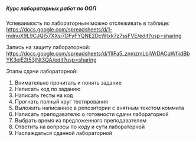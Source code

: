 ##### **Курс лабораторных работ по ООП**
Успеваимость по лабораторным можно отслеживать в таблице: https://docs.google.com/spreadsheets/d/1-mdnuX9L9CJQI57XXsi7DFyFYQNE2DcWtxk7z7ssFVE/edit?usp=sharing

Запись на защиту лабораторной: https://docs.google.com/spreadsheets/d/11IFa5_znmzmLblWrDACqWfiidBbYK3ejE2t53jNt3QA/edit?usp=sharing

Этапы сдачи лабораторной:
  1) Внимательно прочитать и понять задание
  2) Написать код по заданию
  3) Написать тесты на код
  4) Прогнать полный круг тестирования
  5) Выложить написанное в репозитории с внятным текстом коммита
  6) Написать преподавателю о готовности сдачи лабораторной
  7) Выбрать время из предложенного преподавателем
  8) Ответить на вопросы по коду и сути лабораторной
  9) Наслаждаться сданной лабораторной
